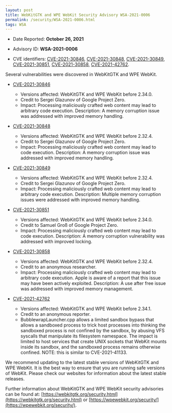 ```yaml
---
layout: post
title: WebKitGTK and WPE WebKit Security Advisory WSA-2021-0006
permalink: /security/WSA-2021-0006.html
tags: WSA
---
```


* Date Reported: **October 26, 2021**

* Advisory ID: **WSA-2021-0006**

* CVE identifiers: [CVE-2021-30846](#CVE-2021-30846), [CVE-2021-30848](#CVE-2021-30848),
  [CVE-2021-30849](#CVE-2021-30849), [CVE-2021-30851](#CVE-2021-30851),
  [CVE-2021-30858](#CVE-2021-30858), [CVE-2021-42762](#CVE-2021-42762).


Several vulnerabilities were discovered in WebKitGTK and WPE WebKit.

* <a name="CVE-2021-30846" href="https://cve.mitre.org/cgi-bin/cvename.cgi?name=CVE-2021-30846">CVE-2021-30846</a>
  * Versions affected: WebKitGTK and WPE WebKit before 2.34.0.
  * Credit to Sergei Glazunov of Google Project Zero.
  * Impact: Processing maliciously crafted web content may lead to
    arbitrary code execution. Description: A memory corruption issue was
    addressed with improved memory handling.

* <a name="CVE-2021-30848" href="https://cve.mitre.org/cgi-bin/cvename.cgi?name=CVE-2021-30848">CVE-2021-30848</a>
  * Versions affected: WebKitGTK and WPE WebKit before 2.32.4.
  * Credit to Sergei Glazunov of Google Project Zero.
  * Impact: Processing maliciously crafted web content may lead to code
    execution. Description: A memory corruption issue was addressed with
    improved memory handling.

* <a name="CVE-2021-30849" href="https://cve.mitre.org/cgi-bin/cvename.cgi?name=CVE-2021-30849">CVE-2021-30849</a>
  * Versions affected: WebKitGTK and WPE WebKit before 2.32.4.
  * Credit to Sergei Glazunov of Google Project Zero.
  * Impact: Processing maliciously crafted web content may lead to
    arbitrary code execution. Description: Multiple memory corruption
    issues were addressed with improved memory handling.

* <a name="CVE-2021-30851" href="https://cve.mitre.org/cgi-bin/cvename.cgi?name=CVE-2021-30851">CVE-2021-30851</a>
  * Versions affected: WebKitGTK and WPE WebKit before 2.34.0.
  * Credit to Samuel Groß of Google Project Zero.
  * Impact: Processing maliciously crafted web content may lead to code
    execution. Description: A memory corruption vulnerability was
    addressed with improved locking.

* <a name="CVE-2021-30858" href="https://cve.mitre.org/cgi-bin/cvename.cgi?name=CVE-2021-30858">CVE-2021-30858</a>
  * Versions affected: WebKitGTK and WPE WebKit before 2.32.4.
  * Credit to an anonymous researcher.
  * Impact: Processing maliciously crafted web content may lead to
    arbitrary code execution. Apple is aware of a report that this issue
    may have been actively exploited. Description: A use after free
    issue was addressed with improved memory management.

* <a name="CVE-2021-42762" href="https://cve.mitre.org/cgi-bin/cvename.cgi?name=CVE-2021-42762">CVE-2021-42762</a>
  * Versions affected: WebKitGTK and WPE WebKit before 2.34.1.
  * Credit to an anonymous reporter.
  * BubblewrapLauncher.cpp allows a limited sandbox bypass that allows a
    sandboxed process to trick host processes into thinking the
    sandboxed process is not confined by the sandbox, by abusing VFS
    syscalls that manipulate its filesystem namespace. The impact is
    limited to host services that create UNIX sockets that WebKit mounts
    inside its sandbox, and the sandboxed process remains otherwise
    confined. NOTE: this is similar to CVE-2021-41133.


We recommend updating to the latest stable versions of WebKitGTK and WPE
WebKit. It is the best way to ensure that you are running safe versions
of WebKit. Please check our websites for information about the latest
stable releases.

Further information about WebKitGTK and WPE WebKit security advisories can be found at:
[https://webkitgtk.org/security.html](https://webkitgtk.org/security.html) or [https://wpewebkit.org/security/](https://wpewebkit.org/security/).
